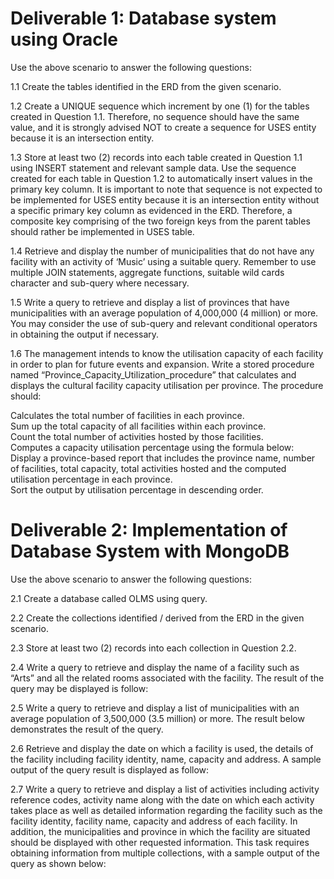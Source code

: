 # Deliverable 1: Database system using Oracle
Use the above scenario to answer the following questions:

1.1 Create the tables identified in the ERD from the given scenario.                                

1.2 Create a UNIQUE sequence which increment by one (1) for the tables created in Question 1.1. Therefore, no sequence should have the same value, and it is strongly advised NOT to create a sequence for USES entity because it is an intersection entity.                                                      

1.3 Store at least two (2) records into each table created in Question 1.1 using INSERT statement and relevant sample data. Use the sequence created for each table in Question 1.2 to automatically insert values in the primary key column. It is important to note that sequence is not expected to be implemented for USES entity because it is an intersection entity without a specific primary key column as evidenced in the ERD. Therefore, a composite key comprising of the two foreign keys from the parent tables should rather be implemented in USES table.                                                                                  

1.4 Retrieve and display the number of municipalities that do not have any facility with an activity of ‘Music’ using a suitable query. Remember to use multiple JOIN statements, aggregate functions, suitable wild cards character and sub-query where necessary.                              

1.5 Write a query to retrieve and display a list of provinces that have municipalities with an average population of 4,000,000 (4 million) or more. You may consider the use of sub-query and relevant conditional operators in obtaining the output if necessary.                                        

1.6 The management intends to know the utilisation capacity of each facility in order to plan for future events and expansion. Write a stored procedure named “Province_Capacity_Utilization_procedure” that calculates and displays the cultural facility capacity utilisation per province. The procedure should:
  
  Calculates the total number of facilities in each province.                                             
  Sum up the total capacity of all facilities within each province.                                     
  Count the total number of activities hosted by those facilities.                                       
  Computes a capacity utilisation percentage using the formula below:
  Display a province-based report that includes the province name, number of facilities, total capacity, total activities hosted and the computed utilisation percentage in each province.                
  Sort the output by utilisation percentage in descending order. 

# Deliverable 2: Implementation of Database System with MongoDB   
Use the above scenario to answer the following questions:

2.1  Create a database called OLMS using query.                                                                                              

2.2 Create the collections identified / derived from the ERD in the given scenario.                                  

2.3 Store at least two (2) records into each collection in Question 2.2.                                           

2.4 Write a query to retrieve and display the name of a facility such as “Arts” and all the related rooms associated with the facility. The result of the query may be displayed is follow:

2.5 Write a query to retrieve and display a list of municipalities with an average population of 3,500,000 (3.5 million) or more.        The result below demonstrates the result of the query.          

2.6 Retrieve and display the date on which a facility is used, the details of the facility including facility identity, name, capacity and address. A sample output of the query result is displayed as follow:

2.7 Write a query to retrieve and display a list of activities including activity reference codes, activity name along with the date on which each activity takes place as well as detailed information regarding the facility such as the facility identity, facility name, capacity and address of each facility. In addition, the municipalities and province in which the facility are situated should be displayed with other requested information.  This task requires obtaining information from multiple collections, with a sample output of the query as shown below:

